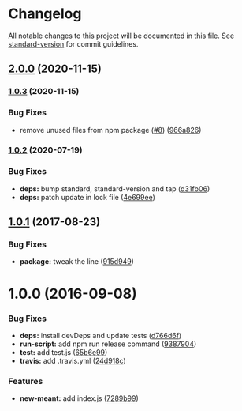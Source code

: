 # Changelog

All notable changes to this project will be documented in this file. See [standard-version](https://github.com/conventional-changelog/standard-version) for commit guidelines.

## [2.0.0](https://github.com/watilde/meant/compare/v1.0.3...v2.0.0) (2020-11-15)

### [1.0.3](https://github.com/watilde/meant/compare/v1.0.2...v1.0.3) (2020-11-15)


### Bug Fixes

* remove unused files from npm package ([#8](https://github.com/watilde/meant/issues/8)) ([966a826](https://github.com/watilde/meant/commit/966a82693eb22c02d3e1d1e57e4a7019fdb71678))

### [1.0.2](https://github.com/watilde/meant/compare/v1.0.1...v1.0.2) (2020-07-19)


### Bug Fixes

* **deps:** bump standard, standard-version and tap ([d31fb06](https://github.com/watilde/meant/commit/d31fb064495b031dd1152726da9bd2198daa36ff))
* **deps:** patch update in lock file ([4e699ee](https://github.com/watilde/meant/commit/4e699ee8751a69923dddf18c940acce630f4bf29))

<a name="1.0.1"></a>
## [1.0.1](https://github.com/watilde/meant/compare/v1.0.0...v1.0.1) (2017-08-23)


### Bug Fixes

* **package:** tweak the line ([915d949](https://github.com/watilde/meant/commit/915d949))



<a name="1.0.0"></a>
# 1.0.0 (2016-09-08)


### Bug Fixes

* **deps:** install devDeps and update tests ([d766d6f](https://github.com/watilde/meant/commit/d766d6f))
* **run-script:** add npm run release command ([9387904](https://github.com/watilde/meant/commit/9387904))
* **test:** add test.js ([65b6e99](https://github.com/watilde/meant/commit/65b6e99))
* **travis:** add .travis.yml ([24d918c](https://github.com/watilde/meant/commit/24d918c))


### Features

* **new-meant:** add index.js ([7289b99](https://github.com/watilde/meant/commit/7289b99))
